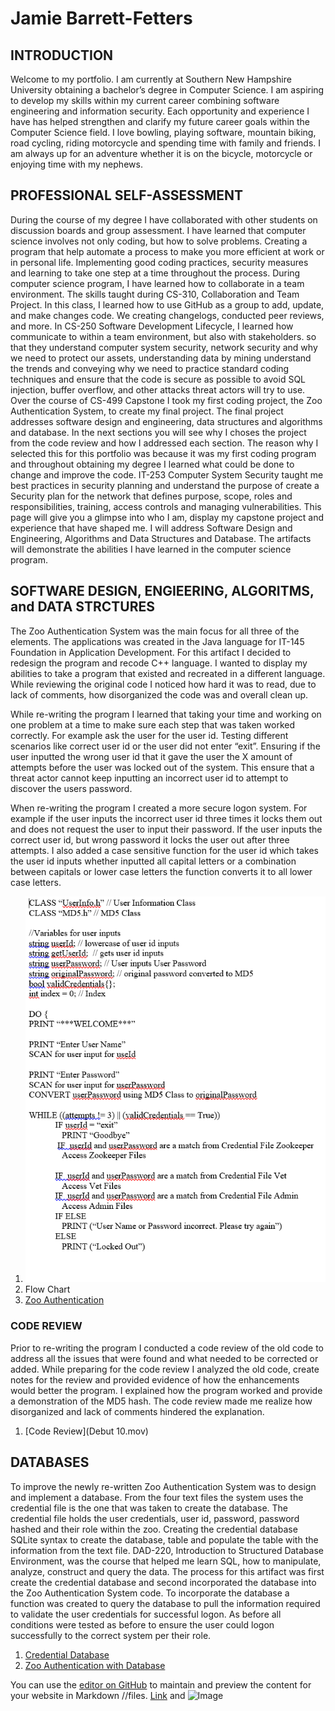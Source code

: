 # Jamie Barrett-Fetters

## INTRODUCTION

Welcome to my portfolio. I am currently at Southern New Hampshire University obtaining a bachelor’s degree in Computer Science. I am aspiring to develop my skills within my current career combining software engineering and information security. Each opportunity and experience I have has helped strengthen and clarify my future career goals within the Computer Science field. 
I love bowling, playing software, mountain biking, road cycling, riding motorcycle and spending time with family and friends. I am always up for an adventure whether it is on the bicycle, motorcycle or enjoying time with my nephews.

## PROFESSIONAL SELF-ASSESSMENT

During the course of my degree I have collaborated with other students on discussion boards and group assessment. I have learned that computer science involves not only coding, but how to solve problems. Creating a program that help automate a process to make you more efficient at work or in personal life. Implementing good coding practices, security measures and learning to take one step at a time throughout the process. 
During computer science program, I have learned how to collaborate in a team environment. The skills taught during CS-310, Collaboration and Team Project. In this class, I learned how to use GitHub as a group to add, update, and make changes code. We creating changelogs, conducted peer reviews, and more. In CS-250 Software Development Lifecycle, I learned how communicate to within a team environment, but also with stakeholders.  so that they understand computer system security, network security and why we need to protect our assets, understanding data by mining understand the trends and conveying why we need to practice standard coding techniques and ensure that the code is secure as possible to avoid SQL injection, buffer overflow, and other attacks threat actors will try to use.
Over the course of CS-499 Capstone I took my first coding project, the Zoo Authentication System, to create my final project. The final project addresses software design and engineering, data structures and algorithms and database. In the next sections you will see why I choses the project from the code review and how I addressed each section. The reason why I selected this for this portfolio was because it was my first coding program and throughout obtaining my degree I learned what could be done to change and improve the code. IT-253 Computer System Security taught me best practices in security planning and understand the purpose of create a Security plan for the network that defines purpose, scope, roles and responsibilities, training, access controls and managing vulnerabilities.
This page will give you a glimpse into who I am, display my capstone project and experience that have shaped me. I will address Software Design and Engineering, Algorithms and Data Structures and Database. The artifacts will demonstrate the abilities I have learned in the computer science program.

## SOFTWARE DESIGN, ENGIEERING, ALGORITMS, and DATA STRCTURES

The Zoo Authentication System was the main focus for all three of the elements. The applications was created in the Java language for IT-145 Foundation in Application Development. For this artifact I decided to redesign the program and recode C++ language. I wanted to display my abilities to take a program that existed and recreated in a different language. While reviewing the original code I noticed how hard it was to read, due to lack of comments, how disorganized the code was and overall clean up. 

While re-writing the program I learned that taking your time and working on one problem at a time to make sure each step that was taken worked correctly. For example ask the user for the user id. Testing different scenarios like correct user id or the user did not enter “exit”. Ensuring if the user inputted the wrong user id that it gave the user the X amount of attempts before the user was locked out of the system. This ensure that a threat actor cannot keep inputting an incorrect user id to attempt to discover the users password.

When re-writing the program I created a more secure logon system. For example if the user inputs the incorrect user id three times it locks them out and does not request the user to input their password. If the user inputs the correct user id, but wrong password it locks the user out after three attempts. I also added a case sensitive function for the user id which takes the user id inputs whether inputted all capital letters or a combination between capitals or lower case letters the function converts it to all lower case letters.


1. ![Zoo Authenticaiton Pseudocode](assets/css/Pseudocode.png)
2. Flow Chart
3. [Zoo Authentication](https://github.com/JBFetters/ZooAuthentication)

### CODE REVIEW

Prior to re-writing the program I conducted a code review of the old code to address all the issues that were found and what needed to be corrected or added. While preparing for the code review I analyzed the old code, create notes for the review and provided evidence of how the enhancements would better the program. I explained how the program worked and provide a demonstration of the MD5 hash. The code review made me realize how disorganized and lack of comments hindered the explanation.

1. [Code Review](Debut 10.mov)

## DATABASES

To improve the newly re-written Zoo Authentication System was to design and implement a database. From the four text files the system uses the credential file is the one that was taken to create the database. The credential file holds the user credentials, user id, password, password hashed and their role within the zoo. Creating the credential database SQLite syntax to create the database, table and populate the table with the information from the text file. DAD-220, Introduction to Structured Database Environment, was the course that helped me learn SQL, how to manipulate, analyze, construct and query the data.
The process for this artifact was first create the credential database and second incorporated the database into the Zoo Authentication System code. To incorporate the database a function was created to query the database to pull the information required to validate the user credentials for successful logon. As before all conditions were tested as before to ensure the user could logon successfully to the correct system per their role.

1. [Credential Database](https://github.com/JBFetters/Credentials-Database)
2. [Zoo Authentication with Database](https://github.com/JBFetters/ZooAuthenticationDatabase)

 




You can use the [editor on GitHub](https://github.com/JBFetters/JBFetters/edit/gh-pages/index.md) to maintain and preview the content for your website in Markdown //files.
[Link](url) and ![Image](src)
